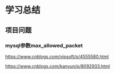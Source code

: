 # 学习总结

## 项目问题

### mysql参数max_allowed_packet

 https://www.cnblogs.com/vipsoft/p/4555580.html 



https://www.cnblogs.com/kanyun/p/8092933.html

